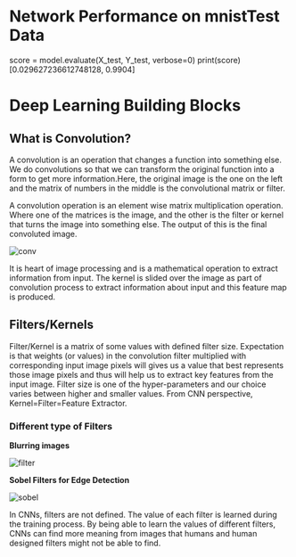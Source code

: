 # Network Performance on mnistTest Data
score = model.evaluate(X_test, Y_test, verbose=0)
print(score)
[0.029627236612748128, 0.9904]

# Deep Learning Building Blocks

## What is Convolution?

A convolution is an operation that changes a function into something else. We do convolutions so that we can transform the original function into a form to get more information.Here, the original image is the one on the left and the matrix of numbers in the middle is the convolutional matrix or filter.

A convolution operation is an element wise matrix multiplication operation. Where one of the matrices is the image, and the other is the filter or kernel that turns the image into something else. The output of this is the final convoluted image.

![conv](https://saama-dbe0.kxcdn.com/wp-content/uploads/2017/12/01.jpg?iv=95)

It is heart of image processing and is a mathematical operation to extract information from input. The kernel is slided over the image as part of convolution process to extract information about input and this feature map is produced.
## Filters/Kernels

Filter/Kernel is a matrix of some values with defined filter size. Expectation is that weights (or values) in the convolution filter multiplied with corresponding input image pixels will gives us a value that best represents those image pixels and thus will help us to extract key features from the input image. Filter size is one of the hyper-parameters and our choice varies between higher and smaller values. 
From CNN perspective, Kernel=Filter=Feature Extractor.
### Different type of Filters

**Blurring images**

![filter](https://saama-dbe0.kxcdn.com/wp-content/uploads/2017/12/03.png?iv=95)

**Sobel Filters for Edge Detection**

![sobel](https://saama-dbe0.kxcdn.com/wp-content/uploads/2017/12/05.jpg?iv=95)

In CNNs, filters are not defined. The value of each filter is learned during the training process. By being able to learn the values of different filters, CNNs can find more meaning from images that humans and human designed filters might not be able to find</u>.
